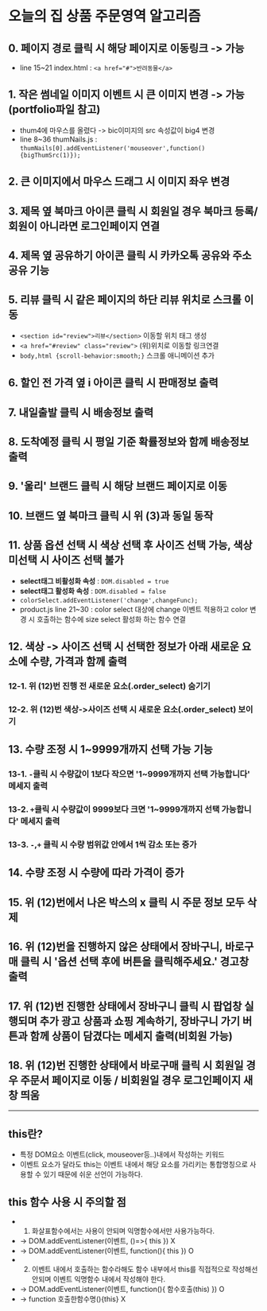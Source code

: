 # 오늘의 집 상품 주문영역 알고리즘
## 0. 페이지 경로 클릭 시 해당 페이지로 이동링크 -> 가능
* line 15~21 index.html : `<a href="#">반려동물</a>`
## 1. 작은 썸네일 이미지 이벤트 시 큰 이미지 변경 -> 가능(portfolio파일 참고)
* thum4에 마우스를 올렸다 -> bic이미지의 src 속성값이 big4 변경
* line 8~36 thumNails.js : `thumNails[0].addEventListener('mouseover',function(){bigThumSrc(1)});`
## 2. 큰 이미지에서 마우스 드래그 시 이미지 좌우 변경 
## 3. 제목 옆 북마크 아이콘 클릭 시 회원일 경우 북마크 등록/ 회원이 아니라면 로그인페이지 연결
## 4. 제목 옆 공유하기 아이콘 클릭 시 카카오톡 공유와 주소 공유 기능
## 5. 리뷰 클릭 시 같은 페이지의 하단 리뷰 위치로 스크롤 이동
* `<section id="review">리뷰</section>` 이동할 위치 태그 생성
* `<a href="#review" class="review">` (위)위치로 이동할 링크연결
* `body,html {scroll-behavior:smooth;}` 스크롤 애니메이션 추가
## 6. 할인 전 가격 옆 i 아이콘 클릭 시 판매정보 출력
## 7. 내일출발 클릭 시 배송정보 출력
## 8. 도착예정 클릭 시 평일 기준 확률정보와 함께 배송정보 출력
## 9. '울리' 브랜드 클릭 시 해당 브랜드 페이지로 이동
## 10. 브랜드 옆 북마크 클릭 시 위 (3)과 동일 동작
## 11. 상품 옵션 선택 시 색상 선택 후 사이즈 선택 가능, 색상 미선택 시 사이즈 선택 불가
* **select태그 비활성화 속성** : `DOM.disabled = true`
* **select태그 활성화 속성** : `DOM.disabled = false`
* `colorSelect.addEventListener('change',changeFunc);`
* product.js line 21~30 : color select 대상에 change 이벤트 적용하고 color 변경 시 호출하는 함수에 size select 활성화 하는 함수 연결
## 12. 색상 ->  사이즈 선택 시 선택한 정보가 아래 새로운 요소에 수량, 가격과 함께 출력
### 12-1. 위 (12)번 진행 전 새로운 요소(.order_select) 숨기기
### 12-2. 위 (12)번 색상->사이즈 선택 시 새로운 요소(.order_select) 보이기
## 13. 수량 조정 시 1~9999개까지 선택 가능 기능
### 13-1. `-`클릭 시 수량값이 1보다 작으면 '1~9999개까지 선택 가능합니다' 메세지 출력
### 13-2. `+`클릭 시 수량값이 9999보다 크면 '1~9999개까지 선택 가능합니다' 메세지 출력
### 13-3. `-`,`+` 클릭 시 수량 범위값 안에서 1씩 감소 또는 증가
## 14. 수량 조정 시 수량에 따라 가격이 증가
## 15. 위 (12)번에서 나온 박스의 x 클릭 시 주문 정보 모두 삭제
## 16. 위 (12)번을 진행하지 않은 상태에서 장바구니, 바로구매 클릭 시 '옵션 선택 후에 버튼을 클릭해주세요.' 경고창 출력
## 17. 위 (12)번 진행한 상태에서 장바구니 클릭 시 팝업창 실행되며 추가 광고 상품과 쇼핑 계속하기, 장바구니 가기 버튼과 함께 상품이 담겼다는 메세지 출력(비회원 가능)
## 18. 위 (12)번 진행한 상태에서 바로구매 클릭 시 회원일 경우 주문서 페이지로 이동 / 비회원일 경우 로그인페이지 새창 띄움
----
## this란?
* 특정 DOM요소 이벤트(click, mouseover등..)내에서 작성하는 키워드
* 이벤트 요소가 달라도 this는 이벤트 내에서 해당 요소를 가리키는 통합명칭으로 사용할 수 있기 때문에 쉬운 선언이 가능하다.
## this 함수 사용 시 **주의할 점**
* 1) 화살표함수에서는 사용이 안되며 익명함수에서만 사용가능하다.
* -> DOM.addEventListener(이벤트, ()=>{ this }) X
* -> DOM.addEventListener(이벤트, function(){ this }) O
* 2) 이벤트 내에서 호출하는 함수라해도 함수 내부에서 this를 직접적으로 작성해선 안되며 이벤트 익명함수 내에서 작성해야 한다.
* -> DOM.addEventListener(이벤트, function(){ 함수호출(this) }) O
* -> function 호출한함수명(){this} X
